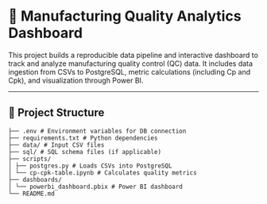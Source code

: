 # 🧪 Manufacturing Quality Analytics Dashboard

This project builds a reproducible data pipeline and interactive dashboard to track and analyze manufacturing quality control (QC) data. It includes data ingestion from CSVs to PostgreSQL, metric calculations (including Cp and Cpk), and visualization through Power BI.

---

## 📁 Project Structure
```
├── .env # Environment variables for DB connection
├── requirements.txt # Python dependencies
├── data/ # Input CSV files
├── sql/ # SQL schema files (if applicable)
├── scripts/
│ ├── postgres.py # Loads CSVs into PostgreSQL
│ └── cp-cpk-table.ipynb # Calculates quality metrics
├── dashboards/
│ └── powerbi_dashboard.pbix # Power BI dashboard
└── README.md
```
